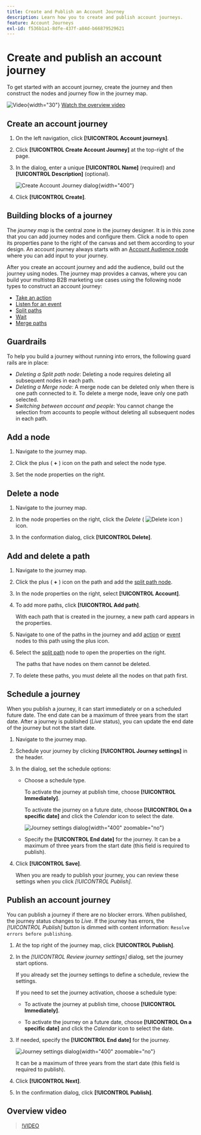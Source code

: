 ```yaml
---
title: Create and Publish an Account Journey
description: Learn how you to create and publish account journeys.
feature: Account Journeys
exl-id: f536b1a1-8dfe-437f-a84d-b66879529621
---
```

# Create and publish an account journey

To get started with an account journey, create the journey and then construct the nodes and journey flow in the journey map.

![Video](../../assets/do-not-localize/icon-video.svg){width="30"} [Watch the overview video](#overview-video)

## Create an account journey

1. On the left navigation, click **[!UICONTROL Account journeys]**.

1. Click **[!UICONTROL Create Account Journey]** at the top-right of the page.

1. In the dialog, enter a unique **[!UICONTROL Name]** (required) and **[!UICONTROL Description]** (optional).

   ![Create Account Journey dialog](./assets/account-journey-create-dialog.png){width="400"}

1. Click **[!UICONTROL Create]**.  

## Building blocks of a journey

The _journey map_ is the central zone in the journey designer. It is in this zone that you can add journey nodes and configure them. Click a node to open its properties pane to the right of the canvas and set them according to your design. An account journey always starts with an [Account Audience node](./account-audience-nodes.md) where you can add input to your journey.

After you create an account journey and add the audience, build out the journey using nodes. The journey map provides a canvas, where you can build your multistep B2B marketing use cases using the following node types to construct an account journey:

* [Take an action](./action-nodes.md)
* [Listen for an event](./listen-for-event-nodes.md)
* [Split paths](./split-merge-paths-nodes.md)
* [Wait](./wait-nodes.md)
* [Merge paths](./split-merge-paths-nodes.md)

## Guardrails

To help you build a journey without running into errors, the following guard rails are in place:

* _Deleting a Split path node_: Deleting a node requires deleting all subsequent nodes in each path.
* _Deleting a Merge node_: A merge node can be deleted only when there is one path connected to it. To delete a merge node, leave only one path selected.
* _Switching between account and people_: You cannot change the selection from accounts to people without deleting all subsequent nodes in each path.

## Add a node

1. Navigate to the journey map.

1. Click the plus ( **+** ) icon on the path and select the node type.

1. Set the node properties on the right.

## Delete a node

1. Navigate to the journey map.

1. In the node properties on the right, click the _Delete_ ( ![Delete icon](../assets/do-not-localize/icon-delete.svg) ) icon.

1. In the conformation dialog, click **[!UICONTROL Delete]**.

## Add and delete a path

1. Navigate to the journey map.

1. Click the plus ( **+** ) icon on the path and add the [split path node](./split-merge-paths-nodes.md#split-paths).

1. In the node properties on the right, select **[!UICONTROL Account]**.

1. To add more paths, click **[!UICONTROL Add path]**.

   With each path that is created in the journey, a new path card appears in the properties.

1. Navigate to one of the paths in the journey and add [action](./action-nodes.md) or [event](./listen-for-event-nodes.md) nodes to this path using the plus icon.

1. Select the [split path](./split-merge-paths-nodes.md) node to open the properties on the right.

   The paths that have nodes on them cannot be deleted.

1. To delete these paths, you must delete all the nodes on that path first.

## Schedule a journey

When you publish a journey, it can start immediately or on a scheduled future date. The end date can be a maximum of three years from the start date. After a journey is published (_Live_ status), you can update the end date of the journey but not the start date.

1. Navigate to the journey map.

1. Schedule your journey by clicking **[!UICONTROL Journey settings]** in the header.

1. In the dialog, set the schedule options:

   * Choose a schedule type.
   
      To activate the journey at publish time, choose **[!UICONTROL Immediately]**.

      To activate the journey on a future date, choose **[!UICONTROL On a specific date]** and click the _Calendar_ icon to select the date.

      ![Journey settings dialog](./assets/account-journey-settings-dialog.png){width="400" zoomable="no"}
   
   * Specify the **[!UICONTROL End date]** for the journey. It can be a maximum of three years from the start date (this field is required to publish).

1. Click **[!UICONTROL Save]**.

   When you are ready to publish your journey, you can review these settings when you click _[!UICONTROL Publish]_.

## Publish an account journey

You can publish a journey if there are no blocker errors. When published, the journey status changes to _Live_. If the journey has errors, the _[!UICONTROL Publish]_ button is dimmed with content information: `Resolve errors before publishing`.

1. At the top right of the journey map, click **[!UICONTROL Publish]**.

1. In the _[!UICONTROL Review journey settings]_ dialog, set the journey start options.

   If you already set the journey settings to define a schedule, review the settings.

   If you need to set the journey activation, choose a schedule type:
   
      * To activate the journey at publish time, choose **[!UICONTROL Immediately]**.

      * To activate the journey on a future date, choose **[!UICONTROL On a specific date]** and click the _Calendar_ icon to select the date.

1. If needed, specify the **[!UICONTROL End date]** for the journey.

   ![Journey settings dialog](./assets/journey-publish-dialog.png){width="400" zoomable="no"}

   It can be a maximum of three years from the start date (this field is required to publish).

1. Click **[!UICONTROL Next]**.

1. In the confirmation dialog, click **[!UICONTROL Publish]**.

## Overview video

>[!VIDEO](https://video.tv.adobe.com/v/3443204/?learn=on)
